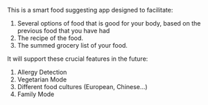 This is a smart food suggesting app designed to facilitate:
1. Several options of food that is good for your body, based on the previous food that you have had
2. The recipe of the food.
3. The summed grocery list of your food.

It will support these crucial features in the future:
1. Allergy Detection
2. Vegetarian Mode
3. Different food cultures (European, Chinese...)
4. Family Mode
